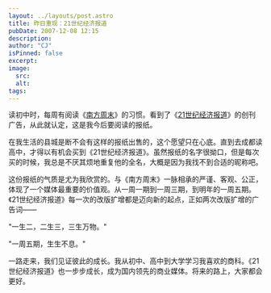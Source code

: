 ```yaml
---
layout: ../layouts/post.astro
title: 昨日重现：21世纪经济报道
pubDate: 2007-12-08 12:15
description: 
author: "CJ"
isPinned: false
excerpt: 
image:
  src:
  alt:
tags: 
---
```

读初中时，每周有阅读《<a href="http://www.infzm.com/">南方周末</a>》的习惯。看到了《<a href="http://www.21cbh.com/">21世纪经济报道</a>》的创刊广告，从此就认定，这是我今后要阅读的报纸。

在我生活的县城是断不会有这样的报纸出售的，这个愿望只在心底。直到去成都读高中，才得以有机会买到《21世纪经济报道》。虽然报纸的名字很拗口，但是每次买的时候，我总是不厌其烦地重复他的全名，大概是因为我找不到合适的昵称吧。

这份报纸的气质是尤为我欣赏的。与《南方周末》一脉相承的严谨、客观、公正，体现了一个媒体最重要的价值观。从一周一期到一周三期，到明年的一周五期。《21世纪经济报道》每一次的改版扩增都是迈向新的起点，正如两次改版扩增的广告词——

"一生二，二生三，三生万物。"

"一周五期，生生不息。"

一路走来，我们见证彼此的成长。我从初中、高中到大学学习我喜欢的商科。《21世纪经济报道》也一步步成长，成为国内领先的商业媒体。将来的路上，大家都会更好。
